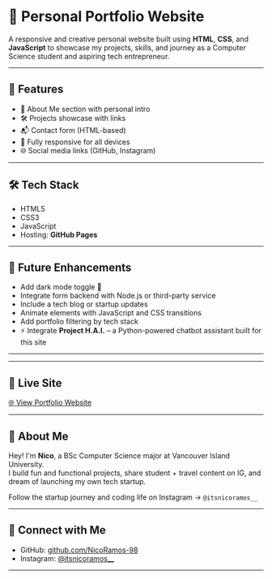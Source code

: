 # 💼 Personal Portfolio Website

A responsive and creative personal website built using **HTML**, **CSS**, and **JavaScript** to showcase my projects, skills, and journey as a Computer Science student and aspiring tech entrepreneur.

---

## 📌 Features

- 📖 About Me section with personal intro
- 🛠️ Projects showcase with links
- 📬 Contact form (HTML-based)
- 📱 Fully responsive for all devices
- 🌐 Social media links (GitHub, Instagram)

---

## 🛠️ Tech Stack

- HTML5  
- CSS3  
- JavaScript
- Hosting: **GitHub Pages**

---
## 🚀 Future Enhancements

- Add dark mode toggle 🌙  
- Integrate form backend with Node.js or third-party service  
- Include a tech blog or startup updates  
- Animate elements with JavaScript and CSS transitions  
- Add portfolio filtering by tech stack
- ⚡ Integrate **Project H.A.I.** – a Python-powered chatbot assistant built for this site

---


---

## 🔗 Live Site

[🌐 View Portfolio Website](https://nicoramos-98.github.io/portfolio-webpage/)

---

## 🙋 About Me

Hey! I'm **Nico**, a BSc Computer Science major at Vancouver Island University.  
I build fun and functional projects, share student + travel content on IG, and dream of launching my own tech startup.  
  
Follow the startup journey and coding life on Instagram → `@itsnicoramos__`

---

## 🤝 Connect with Me

- GitHub: [github.com/NicoRamos-98](https://github.com/NicoRamos-98/portfolio-webpage.git)  
- Instagram: [@itsnicoramos__](https://instagram.com/itsnicoramos__)  


---

